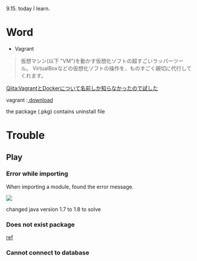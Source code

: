 9.15. today I learn.
# Word

- Vagrant

> 仮想マシン(以下 "VM")を動かす仮想化ソフトの超すごいラッパーツール。
VirtualBoxなどの仮想化ソフトの操作を、ものすごく親切に代行してくれます。

[Qiita:VagrantとDockerについて名前しか知らなかったので試した](http://qiita.com/hidekuro/items/fc12344d36d996198e96)

vagrant :[ download](https://www.vagrantup.com/downloads.html)

the package (.pkg) contains uninstall file
 

# Trouble
## Play
### Error while importing

When importing a module, found the error message.

![](https://gyazo.com/9930011919d66369e8a2b9954efb8d43.png)

changed java version 1.7 to 1.8 to solve

### Does not exist package

[ref](http://stackoverflow.com/questions/25473318/play-framework-package-does-not-exist-in-fresh-project)

### Cannot connect to database
